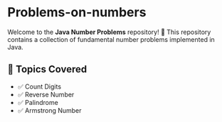 # Problems-on-numbers
Welcome to the **Java Number Problems** repository! 🚀 This repository contains a collection of fundamental number problems implemented in Java.
## 📌 Topics Covered
- ✅ Count Digits
- ✅ Reverse Number
- ✅ Palindrome
- ✅ Armstrong Number

